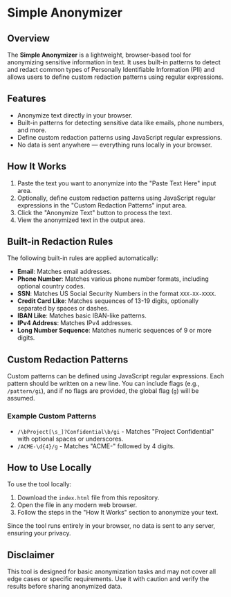 # Simple Anonymizer

## Overview

The **Simple Anonymizer** is a lightweight, browser-based tool for anonymizing sensitive information in text. It uses built-in patterns to detect and redact common types of Personally Identifiable Information (PII) and allows users to define custom redaction patterns using regular expressions.

## Features

- Anonymize text directly in your browser.
- Built-in patterns for detecting sensitive data like emails, phone numbers, and more.
- Define custom redaction patterns using JavaScript regular expressions.
- No data is sent anywhere — everything runs locally in your browser.

## How It Works

1. Paste the text you want to anonymize into the "Paste Text Here" input area.
2. Optionally, define custom redaction patterns using JavaScript regular expressions in the "Custom Redaction Patterns" input area.
3. Click the "Anonymize Text" button to process the text.
4. View the anonymized text in the output area.

## Built-in Redaction Rules

The following built-in rules are applied automatically:

- **Email**: Matches email addresses.
- **Phone Number**: Matches various phone number formats, including optional country codes.
- **SSN**: Matches US Social Security Numbers in the format `XXX-XX-XXXX`.
- **Credit Card Like**: Matches sequences of 13-19 digits, optionally separated by spaces or dashes.
- **IBAN Like**: Matches basic IBAN-like patterns.
- **IPv4 Address**: Matches IPv4 addresses.
- **Long Number Sequence**: Matches numeric sequences of 9 or more digits.

## Custom Redaction Patterns

Custom patterns can be defined using JavaScript regular expressions. Each pattern should be written on a new line. You can include flags (e.g., `/pattern/gi`), and if no flags are provided, the global flag (`g`) will be assumed.

### Example Custom Patterns

- `/\bProject[\s_]?Confidential\b/gi` - Matches "Project Confidential" with optional spaces or underscores.
- `/ACME-\d{4}/g` - Matches "ACME-" followed by 4 digits.

## How to Use Locally

To use the tool locally:

1. Download the `index.html` file from this repository.
2. Open the file in any modern web browser.
3. Follow the steps in the "How It Works" section to anonymize your text.

Since the tool runs entirely in your browser, no data is sent to any server, ensuring your privacy.

## Disclaimer

This tool is designed for basic anonymization tasks and may not cover all edge cases or specific requirements. Use it with caution and verify the results before sharing anonymized data.
